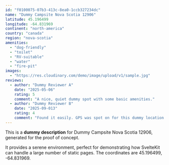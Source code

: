 ```yaml
---
id: "f0100075-07b3-413c-8ea0-1ccb327234dc"
name: "Dummy Campsite Nova Scotia 12906"
latitude: 45.196499
longitude: -64.831969
continent: "north-america"
country: "canada"
region: "nova-scotia"
amenities:
  - "dog-friendly"
  - "toilet"
  - "RV-suitable"
  - "water"
  - "fire-pit"
images:
  - "https://res.cloudinary.com/demo/image/upload/v1/sample.jpg"
reviews:
  - author: "Dummy Reviewer A"
    date: "2025-05-06"
    rating: 5
    comment: "A nice, quiet dummy spot with some basic amenities."
  - author: "Dummy Reviewer B"
    date: "2025-09-013"
    rating: 4
    comment: "Found it easily. GPS was spot on for this dummy location."
---
```


This is a **dummy description** for Dummy Campsite Nova Scotia 12906, generated for the proof of concept.

It provides a serene environment, perfect for demonstrating how SvelteKit can handle a large number of static pages. The coordinates are 45.196499, -64.831969.
